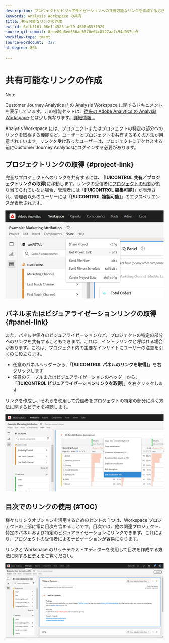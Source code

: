 ```yaml
---
description: プロジェクトやビジュアライゼーションへの共有可能なリンクを作成する方法を学びます。
keywords: Analysis Workspace の共有
title: 共有可能なリンクの作成
exl-id: 6cfb5161-08e1-4583-ae79-4600b5531929
source-git-commit: 8cee89a8ed656ad6376e64c8327aa7c94a937ce9
workflow-type: tm+mt
source-wordcount: '327'
ht-degree: 86%

---
```


# 共有可能なリンクの作成

>[!NOTE]
>
>Customer Journey Analytics 内の Analysis Workspace に関するドキュメントを表示しています。この機能セットは、[従来の Adobe Analytics の Analysis Workspace](https://experienceleague.adobe.com/docs/analytics/analyze/analysis-workspace/home.html) とは少し異なります。[詳細情報...](/help/getting-started/cja-aa.md)

Analysis Workspace には、プロジェクトまたはプロジェクトの特定の部分へのリンクを取得する機能など、ユーザーとプロジェクトを共有する多くの方法が用意されています。リンクを受け取ったユーザーは、プロジェクトにアクセスする前にCustomer Journey Analyticsにログインする必要があります。

## プロジェクトリンクの取得 {#project-link}

完全なプロジェクトへのリンクを共有するには、 **[!UICONTROL 共有／プロジェクトリンクの取得]**&#x200B;に移動します。リンクの受信者に[プロジェクトの役割](https://experienceleague.adobe.com/docs/analytics/analyze/analysis-workspace/curate-share/share-projects.html?lang=ja)が割り当てられていない場合、管理者には「**[!UICONTROL 編集可能]**」が表示され、管理者以外のユーザーには「**[!UICONTROL 複製可能]**」のエクスペリエンスが表示されます。

![](assets/get-project-link.png)

## パネルまたはビジュアライゼーションリンクの取得 {#panel-link}

また、パネルや個々のビジュアライゼーションなど、プロジェクトの特定の部分へのリンクを共有することもできます。これは、イントラリンクと呼ばれる場合があります。これは、プロジェクト内の主要なインサイトにユーザーの注意を引くのに役立ちます。

* 任意のパネルヘッダーから、「**[!UICONTROL パネルのリンクを取得]**」を右クリックします
* 任意のテーブルまたはビジュアライゼーションのヘッダーから、「**[!UICONTROL ビジュアライゼーションリンクを取得]**」を右クリックします

リンクを作成し、それらを使用して受信者をプロジェクトの特定の部分に導く方法に関する[ビデオを視聴](https://experienceleague.adobe.com/docs/analytics-learn/tutorials/analysis-workspace/visualizations/intra-linking-in-analysis-workspace.html)します。

![](assets/get-viz-link.png)

## 目次でのリンクの使用 {#TOC}

様々なリンクオプションを活用するためのヒントの 1 つは、Workspace プロジェクトの上部に常に目次を含めることです。目次では、他の関連プロジェクト、特定のパネルおよび特定のビジュアライゼーションにリンクできます。これにより、プロジェクトの受信者によるナビゲーションが容易になります。

リンクと Workspace のリッチテキストエディターを使用して目次を作成する方法に関する[ビデオ](https://experienceleague.adobe.com/docs/analytics-learn/tutorials/analysis-workspace/navigating-workspace-projects/create-a-toc-in-analysis-workspace.html)をご覧ください。

![](assets/toc.png)
